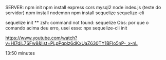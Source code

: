 SERVER:
npm init
npm install express cors mysql2
node index.js (teste do servidor)
npm install nodemon
npm install sequelize sequelize-cli

sequelize init
** zsh: command not found: sequelize
Obs: por que o comando acima deu erro, usei esse: npx sequelize-cli init




https://www.youtube.com/watch?v=Hl7diL7SFw8&list=PLpPqplz6dKxUaZ630TY1BFIo5nP-_x-nL

13:50 minutes